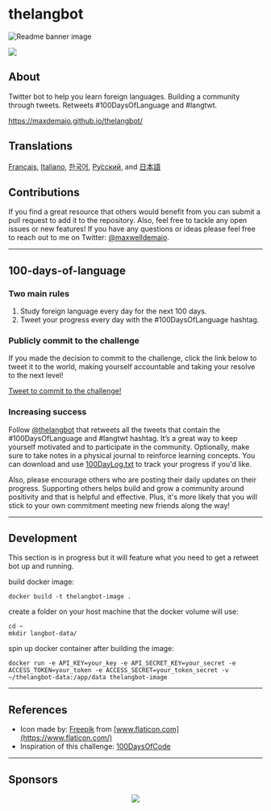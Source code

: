 # thelangbot

![Readme banner image](./static/ReadmeBanner.png)

<a href="https://twitter.com/thelangbot/"><img src="https://img.shields.io/twitter/follow/thelangbot?style=social"></a>

## About

Twitter bot to help you learn foreign languages. Building a community through tweets. Retweets #100DaysOfLanguage and #langtwt.

https://maxdemaio.github.io/thelangbot/

## Translations

[Français](./translations/README_fr.md), [Italiano](./translations/README_it.md), [한국어](./translations/README_kr.md), [Ру́сский](./translations/README_ru.md), and [日本語](./translations/README_jp.md)

## Contributions

If you find a great resource that others would benefit from you can submit a pull request to add it to the repository. Also, feel free to tackle any open issues or new features! If you have any questions or ideas please feel free to reach out to me on Twitter: [@maxwelldemaio](https://twitter.com/maxwelldemaio).

---

## 100-days-of-language

### Two main rules

1. Study foreign language every day for the next 100 days.
2. Tweet your progress every day with the #100DaysOfLanguage hashtag.

### Publicly commit to the challenge

If you made the decision to commit to the challenge, click the link below to tweet it to the world, making yourself accountable and taking your resolve to the next level!

[Tweet to commit to the challenge!](https://twitter.com/intent/tweet?text=I%27m%20publicly%20committing%20to%20the%20100DaysOfLanguage%20Challenge%20starting%20today!%20Learn%20more%20and%20join%20me!%20Hey%20@thelangbot%20@maxwelldemaio%20&url=https://github.com/maxwelldemaio/100-days-of-language&hashtags=100DaysOfLanguage)

### Increasing success

Follow [@thelangbot](https://twitter.com/thelangbot) that retweets all the tweets that contain the #100DaysOfLanguage and #langtwt hashtag. It’s a great way to keep yourself motivated and to participate in the community. Optionally, make sure to take notes in a physical journal to reinforce learning concepts. You can download and use [100DayLog.txt](./languageLog/100DayLog.txt) to track your progress if you'd like.

Also, please encourage others who are posting their daily updates on their progress. Supporting others helps build and grow a community around positivity and that is helpful and effective. Plus, it's more likely that you will stick to your own commitment meeting new friends along the way!

---

## Development

This section is in progress but it will feature what you need to get a retweet bot up and running.

build docker image:

```
docker build -t thelangbot-image .
```

create a folder on your host machine that the docker volume will use:

```
cd ~
mkdir langbot-data/
```

spin up docker container after building the image:

```
docker run -e API_KEY=your_key -e API_SECRET_KEY=your_secret -e ACCESS_TOKEN=your_token -e ACCESS_SECRET=your_token_secret -v ~/thelangbot-data:/app/data thelangbot-image
```

---

## References

- Icon made by: [Freepik](https://www.freepik.com) from [www.flaticon.com](https://www.flaticon.com/)
- Inspiration of this challenge: [100DaysOfCode](https://www.100daysofcode.com/)

---

## Sponsors

<p align="center">
  <a href="https://cdn.jsdelivr.net/gh/maxdemaio/sponsors/sponsors.svg">
    <img src='https://cdn.jsdelivr.net/gh/maxdemaio/sponsors/sponsors.svg'/>
  </a>
</p>
